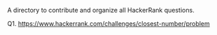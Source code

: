 A directory to contribute and organize all HackerRank questions.

Q1. https://www.hackerrank.com/challenges/closest-number/problem